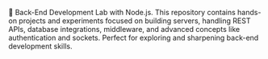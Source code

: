 🚀 Back-End Development Lab with Node.js. This repository contains hands-on projects and experiments focused on building servers, handling REST APIs, database integrations, middleware, and advanced concepts like authentication and sockets. Perfect for exploring and sharpening back-end development skills.
